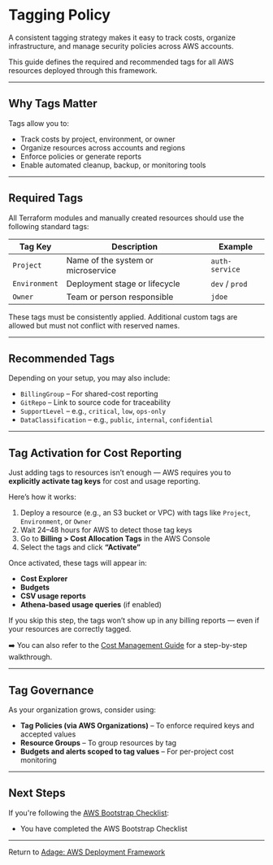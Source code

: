 # Tagging Policy

A consistent tagging strategy makes it easy to track costs, organize infrastructure, and manage security policies across AWS accounts.

This guide defines the required and recommended tags for all AWS resources deployed through this framework.

---

## Why Tags Matter

Tags allow you to:

- Track costs by project, environment, or owner
- Organize resources across accounts and regions
- Enforce policies or generate reports
- Enable automated cleanup, backup, or monitoring tools

---

## Required Tags

All Terraform modules and manually created resources should use the following standard tags:

| Tag Key     | Description                         | Example        |
|-------------|-------------------------------------|----------------|
| `Project`   | Name of the system or microservice  | `auth-service` |
| `Environment` | Deployment stage or lifecycle      | `dev` / `prod` |
| `Owner`     | Team or person responsible          | `jdoe`         |

These tags must be consistently applied. Additional custom tags are allowed but must not conflict with reserved names.

---

## Recommended Tags

Depending on your setup, you may also include:

- `BillingGroup` – For shared-cost reporting
- `GitRepo` – Link to source code for traceability
- `SupportLevel` – e.g., `critical`, `low`, `ops-only`
- `DataClassification` – e.g., `public`, `internal`, `confidential`

---

## Tag Activation for Cost Reporting

Just adding tags to resources isn’t enough — AWS requires you to **explicitly activate tag keys** for cost and usage reporting.

Here’s how it works:

1. Deploy a resource (e.g., an S3 bucket or VPC) with tags like `Project`, `Environment`, or `Owner`
2. Wait 24–48 hours for AWS to detect those tag keys
3. Go to **Billing > Cost Allocation Tags** in the AWS Console
4. Select the tags and click **“Activate”**

Once activated, these tags will appear in:

- **Cost Explorer**
- **Budgets**
- **CSV usage reports**
- **Athena-based usage queries** (if enabled)

If you skip this step, the tags won’t show up in any billing reports — even if your resources are correctly tagged.

➡️ You can also refer to the [Cost Management Guide](../cost-management/README.md) for a step-by-step walkthrough.

---

## Tag Governance

As your organization grows, consider using:

- **Tag Policies (via AWS Organizations)** – To enforce required keys and accepted values
- **Resource Groups** – To group resources by tag
- **Budgets and alerts scoped to tag values** – For per-project cost monitoring

---

## Next Steps

If you're following the [AWS Bootstrap Checklist](../bootstrap-checklist.md):

- You have completed the AWS Bootstrap Checklist

---

Return to [Adage: AWS Deployment Framework](../README.md)

